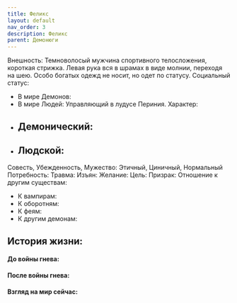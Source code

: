 ```yaml
---
title: Феликс
layout: default
nav_order: 3
description: Феликс
parent: Демонюги
---
```


Внешность: Темноволосый мужчина спортивного телосложения, короткая стрижка. Левая рука вся в шрамах в виде молнии, переходя на шею. Особо богатых одежд не носит, но одет по статусу. 
Социальный статус: 
- В мире Демонов: 
- В мире Людей: Управляющий в лудусе Периния. 
Характер: 
- Демонический: 
	- 
- Людской: 
	- 
Совесть, Убежденность, Мужество: Этичный, Циничный, Нормальный
Потребность: 
Травма: 
Изъян: 
Желание: 
Цель: 
Призрак: 
Отношение к другим существам:
- К вампирам: 
- К оборотням: 
- К феям: 
- К другим демонам: 
## История жизни:

#### До войны гнева:
#### После войны гнева:

#### Взгляд на мир сейчас:
